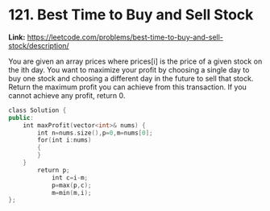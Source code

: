 # 121. Best Time to Buy and Sell Stock

**Link:** https://leetcode.com/problems/best-time-to-buy-and-sell-stock/description/

You are given an array prices where prices[i] is the price of a given stock on the ith day. You want to maximize your profit by choosing a single day to buy one stock and choosing a different day in the future to sell that stock. Return the maximum profit you can achieve from this transaction. If you cannot achieve any profit, return 0.

```cpp
class Solution {
public:
    int maxProfit(vector<int>& nums) {
        int n=nums.size(),p=0,m=nums[0];
        for(int i:nums)
        {
        }
    }
        return p;
            int c=i-m;
            p=max(p,c);
            m=min(m,i);
};
```
